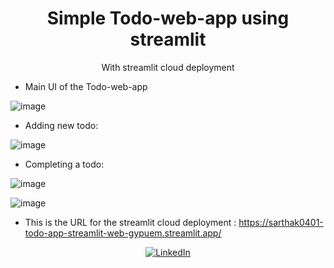 <div align="center">
  <h1>Simple Todo-web-app using streamlit</h1>
  <p>With streamlit cloud deployment</p>
</div>

- Main UI of the Todo-web-app

![image](https://github.com/user-attachments/assets/ab51ec22-8b25-4413-b0d9-ff82327188e1)



- Adding new todo: 

![image](https://github.com/user-attachments/assets/a3393c3c-f54b-47d0-b8ff-7552d08b94fa)



- Completing a todo: 

![image](https://github.com/user-attachments/assets/19ecaeab-414b-468b-9711-5f6d25836b69)

![image](https://github.com/user-attachments/assets/1514bb4e-fe5a-42a6-b1f7-b2bcf2a2d710)



- This is the URL for the streamlit cloud deployment : https://sarthak0401-todo-app-streamlit-web-gypuem.streamlit.app/ 


<div align="center">
  <a href="https://www.linkedin.com/in/sarthak-bokade-1a0321224/">
    <img alt="LinkedIn" src="https://img.shields.io/badge/Connect_with_me-blue?logo=linkedin&logoColor=white">
  </a>
</div>
